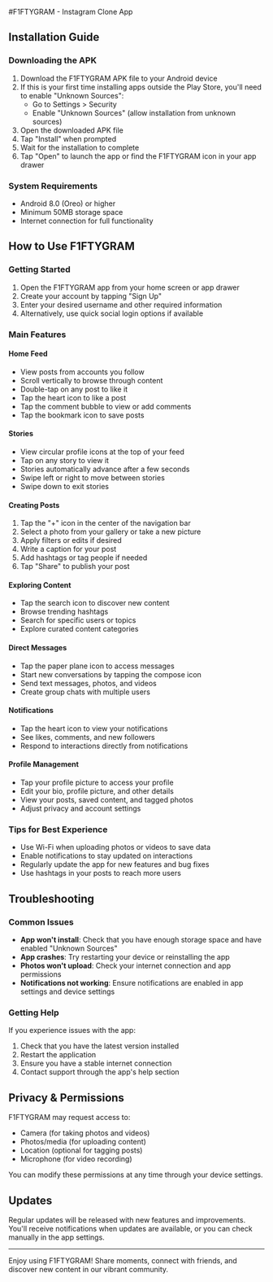 #F1FTYGRAM - Instagram Clone App

## Installation Guide

### Downloading the APK
1. Download the F1FTYGRAM APK file to your Android device
2. If this is your first time installing apps outside the Play Store, you'll need to enable "Unknown Sources":
   - Go to Settings > Security
   - Enable "Unknown Sources" (allow installation from unknown sources)
3. Open the downloaded APK file
4. Tap "Install" when prompted
5. Wait for the installation to complete
6. Tap "Open" to launch the app or find the F1FTYGRAM icon in your app drawer

### System Requirements
- Android 8.0 (Oreo) or higher
- Minimum 50MB storage space
- Internet connection for full functionality

## How to Use F1FTYGRAM

### Getting Started
1. Open the F1FTYGRAM app from your home screen or app drawer
2. Create your account by tapping "Sign Up"
3. Enter your desired username and other required information
4. Alternatively, use quick social login options if available

### Main Features

#### Home Feed
- View posts from accounts you follow
- Scroll vertically to browse through content
- Double-tap on any post to like it
- Tap the heart icon to like a post
- Tap the comment bubble to view or add comments
- Tap the bookmark icon to save posts

#### Stories
- View circular profile icons at the top of your feed
- Tap on any story to view it
- Stories automatically advance after a few seconds
- Swipe left or right to move between stories
- Swipe down to exit stories

#### Creating Posts
1. Tap the "+" icon in the center of the navigation bar
2. Select a photo from your gallery or take a new picture
3. Apply filters or edits if desired
4. Write a caption for your post
5. Add hashtags or tag people if needed
6. Tap "Share" to publish your post

#### Exploring Content
- Tap the search icon to discover new content
- Browse trending hashtags
- Search for specific users or topics
- Explore curated content categories

#### Direct Messages
- Tap the paper plane icon to access messages
- Start new conversations by tapping the compose icon
- Send text messages, photos, and videos
- Create group chats with multiple users

#### Notifications
- Tap the heart icon to view your notifications
- See likes, comments, and new followers
- Respond to interactions directly from notifications

#### Profile Management
- Tap your profile picture to access your profile
- Edit your bio, profile picture, and other details
- View your posts, saved content, and tagged photos
- Adjust privacy and account settings

### Tips for Best Experience
- Use Wi-Fi when uploading photos or videos to save data
- Enable notifications to stay updated on interactions
- Regularly update the app for new features and bug fixes
- Use hashtags in your posts to reach more users

## Troubleshooting

### Common Issues
- **App won't install**: Check that you have enough storage space and have enabled "Unknown Sources"
- **App crashes**: Try restarting your device or reinstalling the app
- **Photos won't upload**: Check your internet connection and app permissions
- **Notifications not working**: Ensure notifications are enabled in app settings and device settings

### Getting Help
If you experience issues with the app:
1. Check that you have the latest version installed
2. Restart the application
3. Ensure you have a stable internet connection
4. Contact support through the app's help section

## Privacy & Permissions
F1FTYGRAM may request access to:
- Camera (for taking photos and videos)
- Photos/media (for uploading content)
- Location (optional for tagging posts)
- Microphone (for video recording)

You can modify these permissions at any time through your device settings.

## Updates
Regular updates will be released with new features and improvements. You'll receive notifications when updates are available, or you can check manually in the app settings.

---

Enjoy using F1FTYGRAM! Share moments, connect with friends, and discover new content in our vibrant community.
